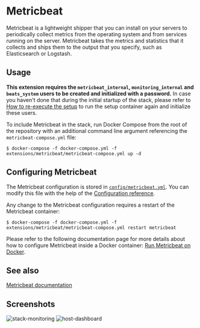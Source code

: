 # Metricbeat

Metricbeat is a lightweight shipper that you can install on your servers to periodically collect metrics from the
operating system and from services running on the server. Metricbeat takes the metrics and statistics that it collects
and ships them to the output that you specify, such as Elasticsearch or Logstash.

## Usage

**This extension requires the `metricbeat_internal`, `monitoring_internal` and `beats_system` users to be created and
initialized with a password.** In case you haven't done that during the initial startup of the stack, please refer to
[How to re-execute the setup][setup] to run the setup container again and initialize these users.

To include Metricbeat in the stack, run Docker Compose from the root of the repository with an additional command line
argument referencing the `metricbeat-compose.yml` file:

```console
$ docker-compose -f docker-compose.yml -f extensions/metricbeat/metricbeat-compose.yml up -d
```

## Configuring Metricbeat

The Metricbeat configuration is stored in [`config/metricbeat.yml`](./config/metricbeat.yml). You can modify this file
with the help of the [Configuration reference][metricbeat-config].

Any change to the Metricbeat configuration requires a restart of the Metricbeat container:

```console
$ docker-compose -f docker-compose.yml -f extensions/metricbeat/metricbeat-compose.yml restart metricbeat
```

Please refer to the following documentation page for more details about how to configure Metricbeat inside a
Docker container: [Run Metricbeat on Docker][metricbeat-docker].

## See also

[Metricbeat documentation][metricbeat-doc]

## Screenshots

![stack-monitoring](https://user-images.githubusercontent.com/3299086/202710574-32a3d419-86ea-4334-b6f7-62d7826df18d.png
"Stack Monitoring")
![host-dashboard](https://user-images.githubusercontent.com/3299086/202710594-0deccf40-3a9a-4e63-8411-2e0d9cc6ad3a.png
"Host Overview Dashboard")

[metricbeat-config]: https://www.elastic.co/guide/en/beats/metricbeat/current/metricbeat-reference-yml.html
[metricbeat-docker]: https://www.elastic.co/guide/en/beats/metricbeat/current/running-on-docker.html
[metricbeat-doc]: https://www.elastic.co/guide/en/beats/metricbeat/current/index.html

[setup]: ../../README.md#how-to-re-execute-the-setup

